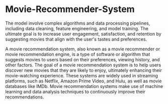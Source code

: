 # Movie-Recommender-System
The model involve complex algorithms and data processing pipelines, including data cleaning, feature engineering, and model training. The ultimate goal is to increase user engagement, satisfaction, and retention by suggesting movies that align with the user's tastes and preferences.

A movie recommendation system, also known as a movie recommender or movie recommendation engine, is a type of software or algorithm that suggests movies to users based on their preferences, viewing history, and other factors. The goal of a movie recommendation system is to help users discover new movies that they are likely to enjoy, ultimately enhancing their movie-watching experience. These systems are widely used in streaming platforms, such as Netflix, Amazon Prime Video, and Hulu, as well as movie databases like IMDb.
Movie recommendation systems make use of machine learning and data analysis techniques to continuously improve their recommendations. 
